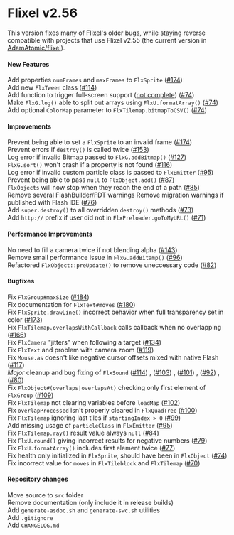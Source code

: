 # Flixel v2.56

This version fixes many of Flixel's older bugs, while staying reverse compatible with projects that use Flixel v2.55 (the current version in [AdamAtomic/flixel](https://github.com/AdamAtomic/flixel)).

#### New Features

Add properties `numFrames` and `maxFrames` to `FlxSprite` ([#174](https://github.com/FlixelCommunity/flixel/issues/174))  
Add new `FlxTween` class ([#114](https://github.com/FlixelCommunity/flixel/issues/114))  
Add function to trigger full-screen support ([not complete](https://github.com/FlixelCommunity/flixel/issues/93)) ([#74](https://github.com/FlixelCommunity/flixel/issues/74))  
Make `FlxG.log()` able to split out arrays using `FlxU.formatArray()` ([#74](https://github.com/FlixelCommunity/flixel/issues/74))  
Add optional `ColorMap` parameter to `FlxTilemap.bitmapToCSV()` ([#74](https://github.com/FlixelCommunity/flixel/issues/74))  

#### Improvements

Prevent being able to set a `FlxSprite` to an invalid frame ([#174](https://github.com/FlixelCommunity/flixel/issues/174))  
Prevent errors if `destroy()` is called twice ([#153](https://github.com/FlixelCommunity/flixel/issues/153))  
Log error if invalid Bitmap passed to `FlxG.addBitmap()` ([#127](https://github.com/FlixelCommunity/flixel/issues/127))  
`FlxG.sort()` won't crash if a property is not found ([#116](https://github.com/FlixelCommunity/flixel/issues/116))  
Log error if invalid custom particle class is passed to `FlxEmitter` ([#95](https://github.com/FlixelCommunity/flixel/issues/95))  
Prevent being able to pass `null` to `FlxObject.add()` ([#87](https://github.com/FlixelCommunity/flixel/issues/87))  
`FlxObjects` will now stop when they reach the end of a path ([#85](https://github.com/FlixelCommunity/flixel/issues/85))  
Remove several FlashBuilder/FDT warnings
Remove migration warnings if published with Flash IDE ([#76](https://github.com/FlixelCommunity/flixel/issues/76))  
Add `super.destroy()` to all overridden `destroy()` methods ([#73](https://github.com/FlixelCommunity/flixel/issues/73))  
Add `http://` prefix if user did not in `FlxPreloader.goToMyURL()` ([#71](https://github.com/FlixelCommunity/flixel/issues/71))  

#### Performance Improvements

No need to fill a camera twice if not blending alpha ([#143](https://github.com/FlixelCommunity/flixel/issues/143))  
Remove small performance issue in `FlxG.addBitamp()` ([#96](https://github.com/FlixelCommunity/flixel/issues/96))  
Refactored `FlxObject::preUpdate()` to remove uneccessary code ([#82](https://github.com/FlixelCommunity/flixel/issues/82))  

#### Bugfixes
Fix `FlxGroup#maxSize` ([#184](https://github.com/FlixelCommunity/flixel/issues/184))  
Fix documentation for `FlxText#moves` ([#180](https://github.com/FlixelCommunity/flixel/issues/180))  
Fix `FlxSprite.drawLine()` incorrect behavior when full transparency set in color ([#173](https://github.com/FlixelCommunity/flixel/issues/173))  
Fix `FlxTilemap.overlapsWithCallback` calls callback when no overlapping ([#166](https://github.com/FlixelCommunity/flixel/issues/166))  
Fix `FlxCamera` "jitters" when following a target ([#134](https://github.com/FlixelCommunity/flixel/issues/134))  
Fix `FlxText` and problem with camera zoom ([#119](https://github.com/FlixelCommunity/flixel/issues/119))  
Fix `Mouse.as` doesn't like negative cursor offsets mixed with native Flash ([#117](https://github.com/FlixelCommunity/flixel/issues/117))  
_Major_ cleanup and bug fixing of `FlxSound` ([#114](https://github.com/FlixelCommunity/flixel/issues/114))  , ([#103](https://github.com/FlixelCommunity/flixel/issues/103))  , ([#101](https://github.com/FlixelCommunity/flixel/issues/101))  , ([#92](https://github.com/FlixelCommunity/flixel/issues/92))  , ([#80](https://github.com/FlixelCommunity/flixel/issues/80))  
Fix `FlxObject#(overlaps|overlapsAt)` checking only first element of `FlxGroup` ([#109](https://github.com/FlixelCommunity/flixel/issues/109))  
Fix `FlxTilemap` not clearing variables before `loadMap` ([#102](https://github.com/FlixelCommunity/flixel/issues/102))  
Fix `overlapProcessed` isn't properly cleared in `FlxQuadTree` ([#100](https://github.com/FlixelCommunity/flixel/issues/100))  
Fix `FlxTilemap` ignoring last tiles if `startingIndex > 0` ([#99](https://github.com/FlixelCommunity/flixel/issues/99))  
Add missing usage of `particleClass` in `FlxEmitter` ([#95](https://github.com/FlixelCommunity/flixel/issues/95))  
Fix `FlxTilemap.ray()` result value always `null` ([#84](https://github.com/FlixelCommunity/flixel/issues/84))  
Fix `FlxU.round()` giving incorrect results for negative numbers ([#79](https://github.com/FlixelCommunity/flixel/issues/79))  
Fix `FlxU.formatArray()` includes first element twice ([#77](https://github.com/FlixelCommunity/flixel/issues/77))  
Fix health only initialized in `FlxSprite`, should have been in `FlxObject` ([#74](https://github.com/FlixelCommunity/flixel/issues/74))  
Fix incorrect value for `moves` in `FlxTileblock` and `FlxTilemap` ([#70](https://github.com/FlixelCommunity/flixel/issues/70))  

#### Repository changes

Move source to `src` folder  
Remove documentation (only include it in release builds)  
Add `generate-asdoc.sh` and `generate-swc.sh` utilities  
Add `.gitignore`  
Add `CHANGELOG.md`  

